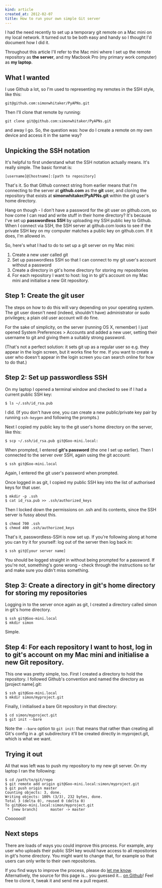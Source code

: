 ```yaml
---
kind: article
created_at: 2012-02-07
title: How to run your own simple Git server
---
```


I had the need recently to set up a temporary git remote on a Mac mini on my local network. It turned out to be both easy and handy so I thought I'd document how I did it.

Throughout this article I'll refer to the Mac mini where I set up the remote repository as **the server**, and my Macbook Pro (my primary work computer) as **my laptop**.

## What I wanted

I use Github a lot, so I'm used to representing my remotes in the SSH style, like this:

	git@github.com:simonwhitaker/PyAPNs.git

Then I'll clone that remote by running:

	git clone git@github.com:simonwhitaker/PyAPNs.git

and away I go. So, the question was: how do I create a remote on my own device and access it in the same way?

## Unpicking the SSH notation

It's helpful to first understand what the SSH notation actually means. It's really simple. The basic format is:

	[username]@[hostname]:[path to repository]

That's it. So that Github connect string from earlier means that I'm connecting to the server at **github.com** as the **git** user, and cloning the repository that exists at **simonwhitaker/PyAPNs.git** within the git user's home directory.

Hang on though - I don't have a password for the git user on github.com, so how come I can read and write stuff in their home directory? It's because I've set up **passwordless SSH** by uploading my SSH public key to Github. When I connect via SSH, the SSH server at github.com looks to see if the private SSH key on my computer matches a public key on github.com. If it does, I'm allowed in.

So, here's what I had to do to set up a git server on my Mac mini:

1. Create a new user called git
2. Set up passwordless SSH so that I can connect to my git user's account without a password
3. Create a directory in git's home directory for storing my repositories
4. For each repository I want to host: log in to git's account on my Mac mini and initialise a new Git repository.

## Step 1: Create the git user

The steps on how to do this will vary depending on your operating system. The git user doesn't need (indeed, shouldn't have) administrator or sudo privileges; a plain old user account will do fine.

For the sake of simplicity, on the server (running OS X, remember) I just opened System Preferences > Accounts and added a new user, setting their username to git and giving them a suitably strong password. 

(That's not a perfect solution: it sets git up as a regular user so e.g. they appear in the login screen, but it works fine for me. If you want to create a user who doesn't appear in the login screen you can search online for how to do that.)

## Step 2: Set up passwordless SSH

On my laptop I opened a terminal window and checked to see if I had a current public SSH key:

	$ ls ~/.ssh/id_rsa.pub

I did. (If you don't have one, you can create a new public/private key pair by running `ssh-keygen` and following the prompts.)

Next I copied my public key to the git user's home directory on the server, like this:

	$ scp ~/.ssh/id_rsa.pub git@Goo-mini.local:

When prompted, I entered **git's password** (the one I set up earlier). Then I connected to the server over SSH, again using the git account:

	$ ssh git@Goo-mini.local

Again, I entered the git user's password when prompted.

Once logged in as git, I copied my public SSH key into the list of authorised keys for that user.

	$ mkdir -p .ssh
	$ cat id_rsa.pub >> .ssh/authorized_keys

Then I locked down the permissions on .ssh and its contents, since the SSH server is fussy about this.

	$ chmod 700 .ssh
	$ chmod 400 .ssh/authorized_keys

That's it, passwordless-SSH is now set up. If you're following along at home you can try it for yourself: log out of the server then log back in:

	$ ssh git@[your server name]

You should be logged straight in without being prompted for a password. If you're not, something's gone wrong - check through the instructions so far and make sure you didn't miss something. 

## Step 3: Create a directory in git's home directory for storing my repositories

Logging in to the server once again as git, I created a directory called simon in git's home directory.

	$ ssh git@Goo-mini.local
	$ mkdir simon

Simple.

## Step 4: For each repository I want to host, log in to git's account on my Mac mini and initialise a new Git repository.

This one was pretty simple, too. First I created a directory to hold the repository. I followed Github's convention and named the directory as [project name].git:

	$ ssh git@Goo-mini.local
	$ mkdir simon/myproject.git

Finally, I initialised a bare Git repository in that directory:

	$ cd simon/myproject.git
	$ git init --bare

Note the `--bare` option to `git init`: that means that rather than creating all Git's config in a .git subdirectory it'll be created directly in myproject.git, which is what we want.

## Trying it out

All that was left was to push my repository to my new git server. On my laptop I ran the following:

	$ cd /path/to/git/repo
	$ git remote add origin git@Goo-mini.local:simon/myproject.git
	$ git push origin master
	Counting objects: 3, done.
	Writing objects: 100% (3/3), 232 bytes, done.
	Total 3 (delta 0), reused 0 (delta 0)
	To git@Goo-mini.local:simon/myproject.git
	 * [new branch]      master -> master

Cooooool!

## Next steps

There are loads of ways you could improve this process. For example, any user who uploads their public SSH key would have access to all repositories in git's home directory. You might want to change that, for example so that users can only write to their own repositories.

If you find ways to improve the process, please do [let me know](http://twitter.com/s1mn/). Alternatively, the source for this page is... you guessed it... [on Github](https://github.com/simonwhitaker/goo-website/blob/develop/src/content/blog/0011-quick-git-server.md)! Feel free to clone it, tweak it and send me a pull request.